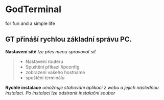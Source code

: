 # GodTerminal
for fun and a simple life

## GT přináší rychlou základní správu PC.

**Nastavení sítě**
*lze přes menu spravovat síť*
> - Nastavení routeru
>  - Spuštění příkazi /ipconfig
>  - zobrazení vašeho hostname
>  - spuštění terminálu

**Rychlé instalace**
*umožnuje stahování aplikací z webu a jejich následnou instalaci. Po instalaci lze odstranit instalační soubor*
